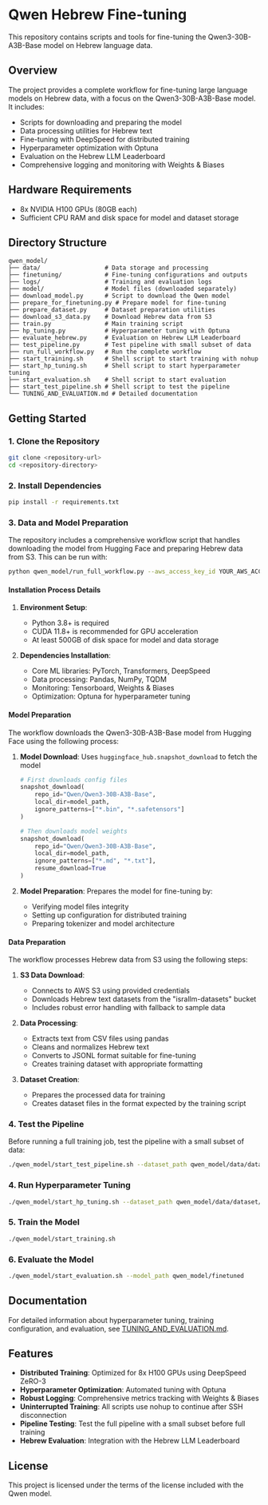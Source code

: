 # Qwen Hebrew Fine-tuning

This repository contains scripts and tools for fine-tuning the Qwen3-30B-A3B-Base model on Hebrew language data.

## Overview

The project provides a complete workflow for fine-tuning large language models on Hebrew data, with a focus on the Qwen3-30B-A3B-Base model. It includes:

- Scripts for downloading and preparing the model
- Data processing utilities for Hebrew text
- Fine-tuning with DeepSpeed for distributed training
- Hyperparameter optimization with Optuna
- Evaluation on the Hebrew LLM Leaderboard
- Comprehensive logging and monitoring with Weights & Biases

## Hardware Requirements

- 8x NVIDIA H100 GPUs (80GB each)
- Sufficient CPU RAM and disk space for model and dataset storage

## Directory Structure

```
qwen_model/
├── data/                  # Data storage and processing
├── finetuning/            # Fine-tuning configurations and outputs
├── logs/                  # Training and evaluation logs
├── model/                 # Model files (downloaded separately)
├── download_model.py      # Script to download the Qwen model
├── prepare_for_finetuning.py # Prepare model for fine-tuning
├── prepare_dataset.py     # Dataset preparation utilities
├── download_s3_data.py    # Download Hebrew data from S3
├── train.py               # Main training script
├── hp_tuning.py           # Hyperparameter tuning with Optuna
├── evaluate_hebrew.py     # Evaluation on Hebrew LLM Leaderboard
├── test_pipeline.py       # Test pipeline with small subset of data
├── run_full_workflow.py   # Run the complete workflow
├── start_training.sh      # Shell script to start training with nohup
├── start_hp_tuning.sh     # Shell script to start hyperparameter tuning
├── start_evaluation.sh    # Shell script to start evaluation
├── start_test_pipeline.sh # Shell script to test the pipeline
└── TUNING_AND_EVALUATION.md # Detailed documentation
```

## Getting Started

### 1. Clone the Repository

```bash
git clone <repository-url>
cd <repository-directory>
```

### 2. Install Dependencies

```bash
pip install -r requirements.txt
```

### 3. Data and Model Preparation

The repository includes a comprehensive workflow script that handles downloading the model from Hugging Face and preparing Hebrew data from S3. This can be run with:

```bash
python qwen_model/run_full_workflow.py --aws_access_key_id YOUR_AWS_ACCESS_KEY --aws_secret_access_key YOUR_AWS_SECRET_KEY
```

#### Installation Process Details

1. **Environment Setup**:
   - Python 3.8+ is required
   - CUDA 11.8+ is recommended for GPU acceleration
   - At least 500GB of disk space for model and data storage

2. **Dependencies Installation**:
   - Core ML libraries: PyTorch, Transformers, DeepSpeed
   - Data processing: Pandas, NumPy, TQDM
   - Monitoring: Tensorboard, Weights & Biases
   - Optimization: Optuna for hyperparameter tuning

#### Model Preparation

The workflow downloads the Qwen3-30B-A3B-Base model from Hugging Face using the following process:

1. **Model Download**: Uses `huggingface_hub.snapshot_download` to fetch the model
   ```python
   # First downloads config files
   snapshot_download(
       repo_id="Qwen/Qwen3-30B-A3B-Base",
       local_dir=model_path,
       ignore_patterns=["*.bin", "*.safetensors"]
   )
   
   # Then downloads model weights
   snapshot_download(
       repo_id="Qwen/Qwen3-30B-A3B-Base",
       local_dir=model_path,
       ignore_patterns=["*.md", "*.txt"],
       resume_download=True
   )
   ```

2. **Model Preparation**: Prepares the model for fine-tuning by:
   - Verifying model files integrity
   - Setting up configuration for distributed training
   - Preparing tokenizer and model architecture

#### Data Preparation

The workflow processes Hebrew data from S3 using the following steps:

1. **S3 Data Download**:
   - Connects to AWS S3 using provided credentials
   - Downloads Hebrew text datasets from the "israllm-datasets" bucket
   - Includes robust error handling with fallback to sample data

2. **Data Processing**:
   - Extracts text from CSV files using pandas
   - Cleans and normalizes Hebrew text
   - Converts to JSONL format suitable for fine-tuning
   - Creates training dataset with appropriate formatting

3. **Dataset Creation**:
   - Prepares the processed data for training
   - Creates dataset files in the format expected by the training script

### 4. Test the Pipeline

Before running a full training job, test the pipeline with a small subset of data:

```bash
./qwen_model/start_test_pipeline.sh --dataset_path qwen_model/data/dataset/dataset
```

### 4. Run Hyperparameter Tuning

```bash
./qwen_model/start_hp_tuning.sh --dataset_path qwen_model/data/dataset/dataset --num_trials 10
```

### 5. Train the Model

```bash
./qwen_model/start_training.sh
```

### 6. Evaluate the Model

```bash
./qwen_model/start_evaluation.sh --model_path qwen_model/finetuned
```

## Documentation

For detailed information about hyperparameter tuning, training configuration, and evaluation, see [TUNING_AND_EVALUATION.md](qwen_model/TUNING_AND_EVALUATION.md).

## Features

- **Distributed Training**: Optimized for 8x H100 GPUs using DeepSpeed ZeRO-3
- **Hyperparameter Optimization**: Automated tuning with Optuna
- **Robust Logging**: Comprehensive metrics tracking with Weights & Biases
- **Uninterrupted Training**: All scripts use nohup to continue after SSH disconnection
- **Pipeline Testing**: Test the full pipeline with a small subset before full training
- **Hebrew Evaluation**: Integration with the Hebrew LLM Leaderboard

## License

This project is licensed under the terms of the license included with the Qwen model.
